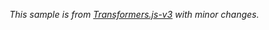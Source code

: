 _This sample is from [Transformers.js-v3](https://github.com/huggingface/transformers.js-examples/tree/main/deepseek-r1-webgpu) with minor changes._